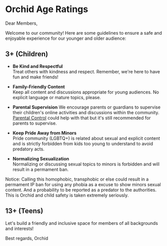 # Orchid Age Ratings

Dear Members,

Welcome to our community! Here are some guidelines to ensure a safe and enjoyable experience for our younger and older audience:

## 3+ (Children)
- **Be Kind and Respectful**\
Treat others with kindness and respect. Remember, we're here to have fun and make friends!

- **Family-Friendly Content**\
Keep all content and discussions appropriate for young audiences. No explicit language or mature topics, please.

- **Parental Supervision**
We encourage parents or guardians to supervise their children's online activities and discussions within the community.\
[Parental Control](./parental_control.md) could help with that but it's still recommended for parents to supervise.

- **Keep Pride Away from Minors**\
Pride community (LGBTQ+) is related about sexual and explicit content and is strictly forbidden from kids too young to understand to avoid predatory acts.

- **Normalizing Sexualization**\
Normalizing or discussing sexual topics to minors is forbidden and will result in a permament ban.

Notice:
Calling this homophobic, transphobic or else could result in a permament IP ban for using any phobia as a excuse to show minors sexual content. And a probability to be reported as a predator to the authorities. This is Orchid and child safety is taken extremely seriously.

## 13+ (Teens)


Let's build a friendly and inclusive space for members of all backgrounds and interests!

Best regards,
Orchid

